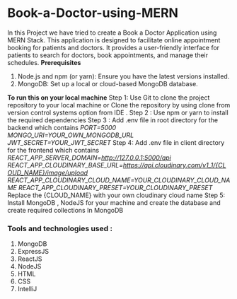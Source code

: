 # Book-a-Doctor-using-MERN
In this Project we have tried to create a Book a Doctor Application using MERN Stack. This application is designed to facilitate online appointment booking for patients and doctors. It provides a user-friendly interface for patients to search for doctors, book appointments, and manage their schedules.
**Prerequisites**
1. Node.js and npm (or yarn): Ensure you have the latest versions installed.
2. MongoDB: Set up a local or cloud-based MongoDB database.

**To run this on your local machine**
Step 1: Use Git to clone the project repository to your local machine or Clone the repository by using clone from version control systems option from IDE . 
Step 2 : Use npm or yarn to install the required dependencies 
Step 3 : Add .env file in root directory for the backend which contains
	_PORT=5000
  MONGO_URI=YOUR_OWN_MONGODB_URL
  JWT_SECRET=YOUR_JWT_SECRET_
Step 4: Add .env file in client directory for the frontend which contains
_REACT_APP_SERVER_DOMAIN=http://127.0.0.1:5000/api
REACT_APP_CLOUDINARY_BASE_URL=https://api.cloudinary.com/v1_1/{CLOUD_NAME}/image/upload
REACT_APP_CLOUDINARY_CLOUD_NAME=YOUR_CLOUDINARY_CLOUD_NAME
REACT_APP_CLOUDINARY_PRESET=YOUR_CLOUDINARY_PRESET_
Replace the {CLOUD_NAME} with your own cloudinary cloud name
Step 5: Install MongoDB , NodeJS for your machine and create the database and create required collections In MongoDB

### Tools and technologies used :
1. MongoDB
2. ExpressJS
3. ReactJS
4. NodeJS
5. HTML
6. CSS
7. IntelliJ
